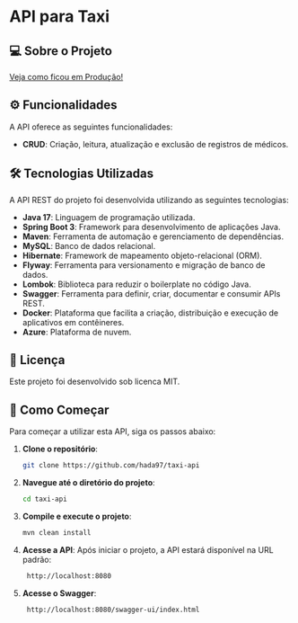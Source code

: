 # API para Taxi

## 💻 Sobre o Projeto

[Veja como ficou em Produção!](https://taxi-api-bahdbgddchbye7hu.canadacentral-01.azurewebsites.net)

## ⚙️ Funcionalidades

A API oferece as seguintes funcionalidades:
- **CRUD**: Criação, leitura, atualização e exclusão de registros de médicos.

## 🛠 Tecnologias Utilizadas

A API REST do projeto foi desenvolvida utilizando as seguintes tecnologias:
- **Java 17**: Linguagem de programação utilizada.
- **Spring Boot 3**: Framework para desenvolvimento de aplicações Java.
- **Maven**: Ferramenta de automação e gerenciamento de dependências.
- **MySQL**: Banco de dados relacional.
- **Hibernate**: Framework de mapeamento objeto-relacional (ORM).
- **Flyway**: Ferramenta para versionamento e migração de banco de dados.
- **Lombok**: Biblioteca para reduzir o boilerplate no código Java.
- **Swagger**: Ferramenta para definir, criar, documentar e consumir APIs REST.
- **Docker**:  Plataforma que facilita a criação, distribuição e execução de aplicativos em contêineres.
- **Azure**:  Plataforma de nuvem.


## 📝 Licença

Este projeto foi desenvolvido sob licenca MIT.

## 🚀 Como Começar

Para começar a utilizar esta API, siga os passos abaixo:

1. **Clone o repositório**:
    ```bash
    git clone https://github.com/hada97/taxi-api
    ```

2. **Navegue até o diretório do projeto**:
    ```bash
    cd taxi-api
    ```

3. **Compile e execute o projeto**:
    ```bash
    mvn clean install

    ```

4. **Acesse a API**: Após iniciar o projeto, a API estará disponível na URL padrão:
   ```bash
    http://localhost:8080
   
    ```

5. **Acesse o Swagger**:
   ```bash
    http://localhost:8080/swagger-ui/index.html
   

    ```

